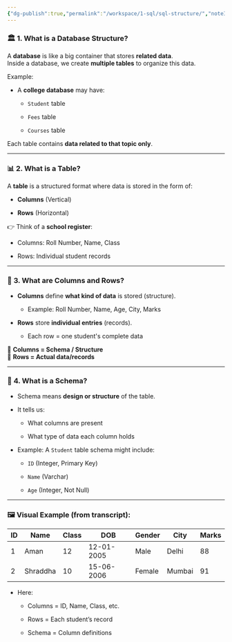 ```yaml
---
{"dg-publish":true,"permalink":"/workspace/1-sql/sql-structure/","noteIcon":""}
---
```


### 🏛️ **1. What is a Database Structure?**

A **database** is like a big container that stores **related data**.  
Inside a database, we create **multiple tables** to organize this data.

Example:

- A **college database** may have:
    
    - `Student` table
        
    - `Fees` table
        
    - `Courses` table
        

Each table contains **data related to that topic only**.

---

### 📊 **2. What is a Table?**

A **table** is a structured format where data is stored in the form of:

- **Columns** (Vertical)
    
- **Rows** (Horizontal)
    

👉 Think of a **school register**:

- Columns: Roll Number, Name, Class
    
- Rows: Individual student records
    

---

### 📌 **3. What are Columns and Rows?**

- **Columns** define **what kind of data** is stored (structure).
    
    - Example: Roll Number, Name, Age, City, Marks
        
- **Rows** store **individual entries** (records).
    
    - Each row = one student's complete data
        

📢 **Columns = Schema / Structure**  
📢 **Rows = Actual data/records**

---

### 🧱 **4. What is a Schema?**

- Schema means **design or structure** of the table.
    
- It tells us:
    
    - What columns are present
        
    - What type of data each column holds
        
- Example: A `Student` table schema might include:
    
    - `ID` (Integer, Primary Key)
        
    - `Name` (Varchar)
        
    - `Age` (Integer, Not Null)
        

---

### 🖼️ **Visual Example (from transcript)**:

|ID|Name|Class|DOB|Gender|City|Marks|
|---|---|---|---|---|---|---|
|1|Aman|12|12-01-2005|Male|Delhi|88|
|2|Shraddha|10|15-06-2006|Female|Mumbai|91|

- Here:
    
    - Columns = ID, Name, Class, etc.
        
    - Rows = Each student’s record
        
    - Schema = Column definitions

